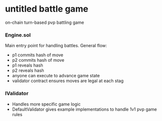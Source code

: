 # untitled battle game

on-chain turn-based pvp battling game

### Engine.sol
Main entry point for handling battles.
General flow:
- p1 commits hash of move
- p2 commits hash of move
- p1 reveals hash
- p2 reveals hash
- anyone can execute to advance game state
- validator contract ensures moves are legal at each stag

### IValidator
- Handles more specific game logic
- DefaultValidator gives example implementations to handle 1v1 pvp game rules